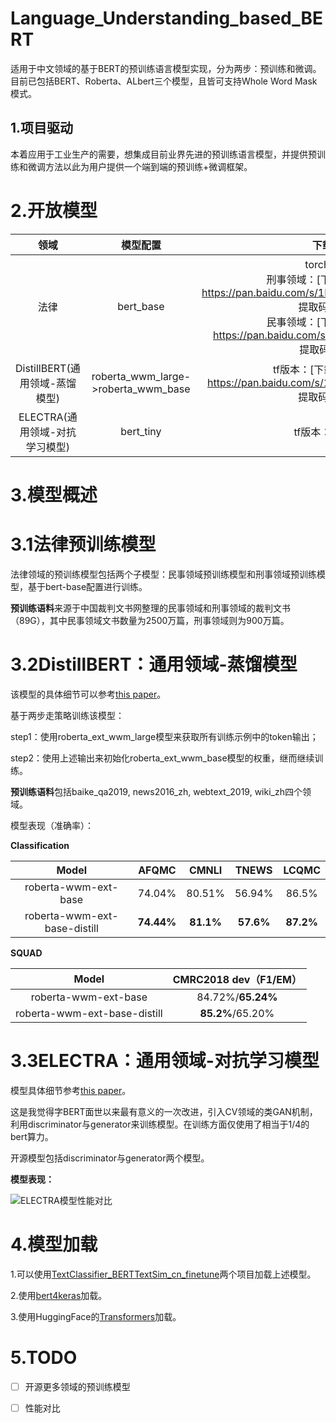 # Language_Understanding_based_BERT
适用于中文领域的基于BERT的预训练语言模型实现，分为两步：预训练和微调。目前已包括BERT、Roberta、ALbert三个模型，且皆可支持Whole Word Mask模式。

## 1.项目驱动
本着应用于工业生产的需要，想集成目前业界先进的预训练语言模型，并提供预训练和微调方法以此为用户提供一个端到端的预训练+微调框架。<br>

# 2.开放模型

|              领域              |              模型配置               |                           下载地址                           |
| :----------------------------: | :---------------------------------: | :----------------------------------------------------------: |
|              法律              |              bert_base              | torch版本：<br/>刑事领域：[下载地址](链接：https://pan.baidu.com/s/1NQ0qBXyS50jaU2mJ2j9qgw <br/>提取码：kd1q)<br/>民事领域：[下载地址](链接：https://pan.baidu.com/s/12tIjLx4BhDcKc4Pj4ItePg <br/>提取码：rc8p) |
| DistillBERT(通用领域-蒸馏模型) | roberta_wwm_large->roberta_wwm_base | tf版本：[下载地址](链接：https://pan.baidu.com/s/1_oizvXxI1m3L2HsrhiHOOA <br/>提取码：gqbd) |
| ELECTRA(通用领域-对抗学习模型) |              bert_tiny              | tf版本：[下载地址](https://drive.google.com/file/d/1-cOGrTX6ndGBWCPM0Alik6vVv4Bma1cD/view) |

# 3.模型概述

# 3.1法律预训练模型

法律领域的预训练模型包括两个子模型：民事领域预训练模型和刑事领域预训练模型，基于bert-base配置进行训练。

**预训练语料**来源于中国裁判文书网整理的民事领域和刑事领域的裁判文书（89G），其中民事领域文书数量为2500万篇，刑事领域则为900万篇。

# 3.2DistillBERT：通用领域-蒸馏模型

该模型的具体细节可以参考[this paper](https://arxiv.org/abs/1910.01108)。

基于两步走策略训练该模型：

step1：使用roberta_ext_wwm_large模型来获取所有训练示例中的token输出；

step2：使用上述输出来初始化roberta_ext_wwm_base模型的权重，继而继续训练。

**预训练语料**包括baike_qa2019, news2016_zh, webtext_2019, wiki_zh四个领域。

模型表现（准确率）：

**Classification**

|            Model             |   AFQMC    |   CMNLI   |   TNEWS   |   LCQMC   |
| :--------------------------: | :--------: | :-------: | :-------: | :-------: |
|     roberta-wwm-ext-base     |   74.04%   |  80.51%   |  56.94%   |   86.5%   |
| roberta-wwm-ext-base-distill | **74.44%** | **81.1%** | **57.6%** | **87.2%** |

**SQUAD**

|            Model             | CMRC2018 dev（F1/EM） |
| :--------------------------: | :-------------------: |
|     roberta-wwm-ext-base     |   84.72%/**65.24%**   |
| roberta-wwm-ext-base-distill |   **85.2%**/65.20%    |

# 3.3ELECTRA：通用领域-对抗学习模型

模型具体细节参考[this paper](https://openreview.net/pdf?id=r1xMH1BtvB)。

这是我觉得字BERT面世以来最有意义的一次改进，引入CV领域的类GAN机制，利用discriminator与generator来训练模型。在训练方面仅使用了相当于1/4的bert算力。

开源模型包括discriminator与generator两个模型。

**模型表现：**

![ELECTRA模型性能对比](https://pic1.zhimg.com/80/v2-c4b51a51038e70b85422d369565341e0_hd.jpg)

# 4.模型加载

1.可以使用[TextClassifier_BERT](https://github.com/Vincent131499/TextClassifier_BERT)[TextSim_cn_finetune](https://github.com/Vincent131499/TextSim_cn_finetune)两个项目加载上述模型。

2.使用[bert4keras](https://github.com/bojone/bert4keras)加载。

3.使用HuggingFace的[Transformers](https://github.com/huggingface/transformers)加载。

# 5.TODO

- [ ] 开源更多领域的预训练模型

- [ ] 性能对比